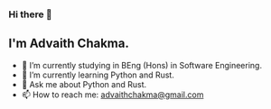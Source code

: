 ### Hi there 👋

## I'm Advaith Chakma.

- 🔭 I’m currently studying in BEng (Hons) in Software Engineering.
- 🌱 I’m currently learning Python and Rust.
- 💬 Ask me about Python and Rust.
- 📫 How to reach me: advaithchakma@gmail.com


<!--
**advaithchakma/advaithchakma** is a ✨ _special_ ✨ repository because its `README.md` (this file) appears on your GitHub profile.

Here are some ideas to get you started:

- 🔭 I’m currently working on ...
- 🌱 I’m currently learning ...
- 👯 I’m looking to collaborate on ...
- 🤔 I’m looking for help with ...
- 💬 Ask me about ...
- 📫 How to reach me: ...
- 😄 Pronouns: ...
- ⚡ Fun fact: ...
-->
